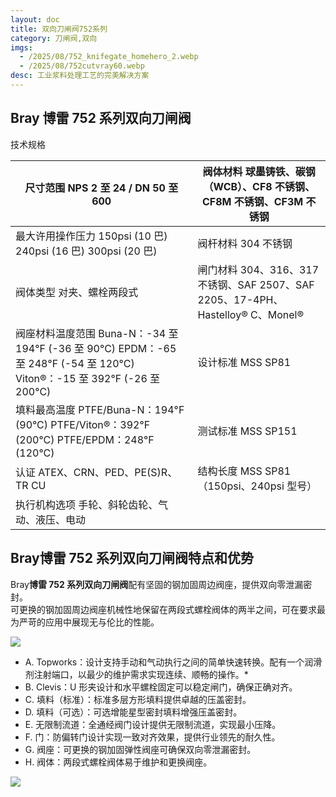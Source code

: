 ```yaml
---
layout: doc
title: 双向刀闸阀752系列
category: 刀闸阀,双向
imgs:
  - /2025/08/752_knifegate_homehero_2.webp
  - /2025/08/752cutvray60.webp
desc: 工业浆料处理工艺的完美解决方案
---
```


## Bray 博雷 752 系列双向刀闸阀

技术规格

| 尺寸范围 NPS 2 至 24 / DN 50 至 600                                                                                        | 阀体材料 球墨铸铁、碳钢（WCB）、CF8 不锈钢、CF8M 不锈钢、CF3M 不锈钢              |
| -------------------------------------------------------------------------------------------------------------------------- | --------------------------------------------------------------------------------- |
| 最大许用操作压力 150psi (10 巴) 240psi (16 巴) 300psi (20 巴)                                                              | 阀杆材料 304 不锈钢                                                               |
| 阀体类型 对夹、螺栓两段式                                                                                                  | 闸门材料 304、316、317 不锈钢、SAF 2507、SAF 2205、17-4PH、Hastelloy® C、Monel® |
| 阀座材料温度范围 Buna-N：-34 至 194°F (-36 至 90°C) EPDM：-65 至 248°F (-54 至 120°C) Viton®：-15 至 392°F (-26 至 200°C) | 设计标准 MSS SP81                                                                 |
| 填料最高温度 PTFE/Buna-N：194°F (90°C) PTFE/Viton®：392°F (200°C) PTFE/EPDM：248°F (120°C)                                | 测试标准 MSS SP151                                                                |
| 认证 ATEX、CRN、PED、PE(S)R、TR CU                                                                                         | 结构长度 MSS SP81（150psi、240psi 型号）                                          |
| 执行机构选项 手轮、斜轮齿轮、气动、液压、电动                                                                              |                                                                                   |

## Bray**博雷 752 系列双向刀闸阀**特点和优势

Bray**博雷 752 系列双向刀闸阀**配有坚固的钢加固周边阀座，提供双向零泄漏密封。  
可更换的钢加固周边阀座机械性地保留在两段式螺栓阀体的两半之间，可在要求最为严苛的应用中展现无与伦比的性能。

![](/2022/10/download-9-4-722x1024.png)

- A. Topworks：设计支持手动和气动执行之间的简单快速转换。配有一个润滑剂注射端口，以最少的维护需求实现连续、顺畅的操作。\*
- B. Clevis：U 形夹设计和水平螺栓固定可以稳定闸门，确保正确对齐。
- C. 填料（标准）：标准多层方形填料提供卓越的压盖密封。
- D. 填料（可选）：可选增能星型密封填料增强压盖密封。
- E. 无限制流道：全通经阀门设计提供无限制流道，实现最小压降。
- F. 门：防偏转门设计实现一致对齐效果，提供行业领先的耐久性。
- G. 阀座：可更换的钢加固弹性阀座可确保双向零泄漏密封。
- H. 阀体：两段式螺栓阀体易于维护和更换阀座。

![](/2022/10/%E6%88%AA%E5%B1%8F2022-10-24-%E4%B8%8B%E5%8D%885.42.01-1024x770.png)
